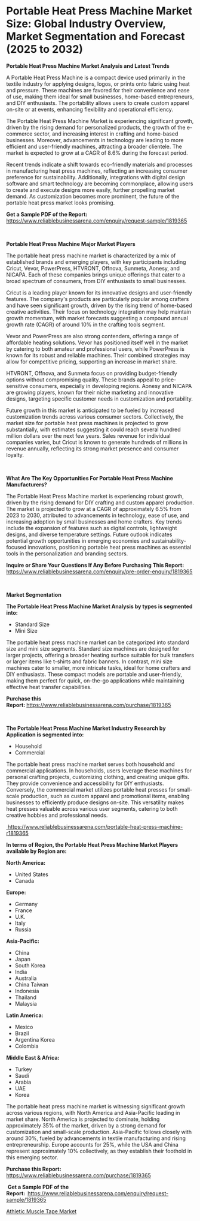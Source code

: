 <p><h1>Portable Heat Press Machine Market Size: Global Industry Overview, Market Segmentation and Forecast (2025 to 2032)</h1></p><p><strong>Portable Heat Press Machine Market Analysis and Latest Trends</strong></p>
<p><p>A Portable Heat Press Machine is a compact device used primarily in the textile industry for applying designs, logos, or prints onto fabric using heat and pressure. These machines are favored for their convenience and ease of use, making them ideal for small businesses, home-based entrepreneurs, and DIY enthusiasts. The portability allows users to create custom apparel on-site or at events, enhancing flexibility and operational efficiency.</p><p>The Portable Heat Press Machine Market is experiencing significant growth, driven by the rising demand for personalized products, the growth of the e-commerce sector, and increasing interest in crafting and home-based businesses. Moreover, advancements in technology are leading to more efficient and user-friendly machines, attracting a broader clientele. The market is expected to grow at a CAGR of 8.6% during the forecast period. </p><p>Recent trends indicate a shift towards eco-friendly materials and processes in manufacturing heat press machines, reflecting an increasing consumer preference for sustainability. Additionally, integrations with digital design software and smart technology are becoming commonplace, allowing users to create and execute designs more easily, further propelling market demand. As customization becomes more prominent, the future of the portable heat press market looks promising.</p></p>
<p><strong>Get a Sample PDF of the Report:&nbsp;</strong> <a href="https://www.reliablebusinessarena.com/enquiry/request-sample/1819365?utm_campaign=1892&utm_medium=2&utm_source=Github&utm_content=ia&utm_term=07022025&utm_id=portable-heat-press-machine">https://www.reliablebusinessarena.com/enquiry/request-sample/1819365</a></p>
<p>&nbsp;</p>
<p><strong>Portable Heat Press Machine Major Market Players</strong></p>
<p><p>The portable heat press machine market is characterized by a mix of established brands and emerging players, with key participants including Cricut, Vevor, PowerPress, HTVRONT, Offnova, Sunmeta, Aonesy, and NICAPA. Each of these companies brings unique offerings that cater to a broad spectrum of consumers, from DIY enthusiasts to small businesses.</p><p>Cricut is a leading player known for its innovative designs and user-friendly features. The company's products are particularly popular among crafters and have seen significant growth, driven by the rising trend of home-based creative activities. Their focus on technology integration may help maintain growth momentum, with market forecasts suggesting a compound annual growth rate (CAGR) of around 10% in the crafting tools segment.</p><p>Vevor and PowerPress are also strong contenders, offering a range of affordable heating solutions. Vevor has positioned itself well in the market by catering to both amateur and professional users, while PowerPress is known for its robust and reliable machines. Their combined strategies may allow for competitive pricing, supporting an increase in market share.</p><p>HTVRONT, Offnova, and Sunmeta focus on providing budget-friendly options without compromising quality. These brands appeal to price-sensitive consumers, especially in developing regions. Aonesy and NICAPA are growing players, known for their niche marketing and innovative designs, targeting specific customer needs in customization and portability.</p><p>Future growth in this market is anticipated to be fueled by increased customization trends across various consumer sectors. Collectively, the market size for portable heat press machines is projected to grow substantially, with estimates suggesting it could reach several hundred million dollars over the next few years. Sales revenue for individual companies varies, but Cricut is known to generate hundreds of millions in revenue annually, reflecting its strong market presence and consumer loyalty.</p></p>
<p>&nbsp;</p>
<p><strong>What Are The Key Opportunities For Portable Heat Press Machine Manufacturers?</strong></p>
<p><p>The Portable Heat Press Machine market is experiencing robust growth, driven by the rising demand for DIY crafting and custom apparel production. The market is projected to grow at a CAGR of approximately 6.5% from 2023 to 2030, attributed to advancements in technology, ease of use, and increasing adoption by small businesses and home crafters. Key trends include the expansion of features such as digital controls, lightweight designs, and diverse temperature settings. Future outlook indicates potential growth opportunities in emerging economies and sustainability-focused innovations, positioning portable heat press machines as essential tools in the personalization and branding sectors.</p></p>
<p><strong>Inquire or Share Your Questions If Any Before Purchasing This Report:</strong> <a href="https://www.reliablebusinessarena.com/enquiry/pre-order-enquiry/1819365?utm_campaign=1892&utm_medium=2&utm_source=Github&utm_content=ia&utm_term=07022025&utm_id=portable-heat-press-machine">https://www.reliablebusinessarena.com/enquiry/pre-order-enquiry/1819365</a></p>
<p>&nbsp;</p>
<p><strong>Market Segmentation</strong></p>
<p><strong>The Portable Heat Press Machine Market Analysis by types is segmented into:</strong></p>
<p><ul><li>Standard Size</li><li>Mini Size</li></ul></p>
<p><p>The portable heat press machine market can be categorized into standard size and mini size segments. Standard size machines are designed for larger projects, offering a broader heating surface suitable for bulk transfers or larger items like t-shirts and fabric banners. In contrast, mini size machines cater to smaller, more intricate tasks, ideal for home crafters and DIY enthusiasts. These compact models are portable and user-friendly, making them perfect for quick, on-the-go applications while maintaining effective heat transfer capabilities.</p></p>
<p><strong>Purchase this Report:&nbsp;</strong><a href="https://www.reliablebusinessarena.com/purchase/1819365?utm_campaign=1892&utm_medium=2&utm_source=Github&utm_content=ia&utm_term=07022025&utm_id=portable-heat-press-machine">https://www.reliablebusinessarena.com/purchase/1819365</a></p>
<p>&nbsp;</p>
<p><strong>The Portable Heat Press Machine Market Industry Research by Application is segmented into:</strong></p>
<p><ul><li>Household</li><li>Commercial</li></ul></p>
<p><p>The portable heat press machine market serves both household and commercial applications. In households, users leverage these machines for personal crafting projects, customizing clothing, and creating unique gifts. They provide convenience and accessibility for DIY enthusiasts. Conversely, the commercial market utilizes portable heat presses for small-scale production, such as custom apparel and promotional items, enabling businesses to efficiently produce designs on-site. This versatility makes heat presses valuable across various user segments, catering to both creative hobbies and professional needs.</p></p>
<p><a href="https://www.reliablebusinessarena.com/portable-heat-press-machine-r1819365?utm_campaign=1892&utm_medium=2&utm_source=Github&utm_content=ia&utm_term=07022025&utm_id=portable-heat-press-machine">&nbsp;https://www.reliablebusinessarena.com/portable-heat-press-machine-r1819365</a></p>
<p><strong>In terms of Region, the Portable Heat Press Machine Market Players available by Region are:</strong></p>
<p>
    <p> <strong> North America: </strong>
        <ul>
            <li>United States</li>
            <li>Canada</li>
        </ul>
        </p> 
    <p> <strong> Europe: </strong>
        <ul>
            <li>Germany</li>
            <li>France</li>
            <li>U.K.</li>
            <li>Italy</li>
            <li>Russia</li>
        </ul>
        </p> 
    <p> <strong> Asia-Pacific: </strong>
        <ul>
            <li>China</li>
            <li>Japan</li>
            <li>South Korea</li>
            <li>India</li>
            <li>Australia</li>
            <li>China Taiwan</li>
            <li>Indonesia</li>
            <li>Thailand</li>
            <li>Malaysia</li>
        </ul>
        </p> 
    <p> <strong> Latin America: </strong>
        <ul>
            <li>Mexico</li>
            <li>Brazil</li>
            <li>Argentina Korea</li>
            <li>Colombia</li>
        </ul>
        </p> 
    <p> <strong> Middle East & Africa: </strong>
        <ul>
            <li>Turkey</li>
            <li>Saudi</li>
            <li>Arabia</li>
            <li>UAE</li>
            <li>Korea</li>
        </ul>
    </p>
    </p>
<p><p>The portable heat press machine market is witnessing significant growth across various regions, with North America and Asia-Pacific leading in market share. North America is projected to dominate, holding approximately 35% of the market, driven by a strong demand for customization and small-scale production. Asia-Pacific follows closely with around 30%, fueled by advancements in textile manufacturing and rising entrepreneurship. Europe accounts for 25%, while the USA and China represent approximately 10% collectively, as they establish their foothold in this emerging sector.</p></p>
<p><strong>Purchase this Report: </strong><a href="https://www.reliablebusinessarena.com/purchase/1819365?utm_campaign=1892&utm_medium=2&utm_source=Github&utm_content=ia&utm_term=07022025&utm_id=portable-heat-press-machine">https://www.reliablebusinessarena.com/purchase/1819365</a></p>
<p>&nbsp;<strong>Get a Sample PDF of the Report:&nbsp;&nbsp;</strong><a href="https://www.reliablebusinessarena.com/enquiry/request-sample/1819365?utm_campaign=1892&utm_medium=2&utm_source=Github&utm_content=ia&utm_term=07022025&utm_id=portable-heat-press-machine">https://www.reliablebusinessarena.com/enquiry/request-sample/1819365</a></p>
<p><strong></strong></p>
<p><p><a href="https://github.com/provorikovar/Market-Research-Report-List-7/blob/main/athletic-muscle-tape-market.md?utm_campaign=1892&utm_medium=2&utm_source=Github&utm_content=ia&utm_term=07022025&utm_id=portable-heat-press-machine">Athletic Muscle Tape Market</a></p></p>